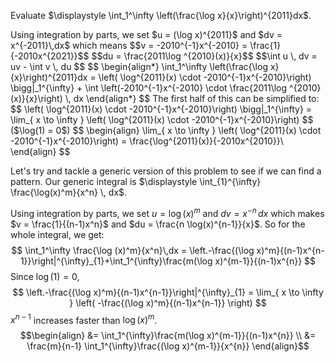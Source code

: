 Evaluate $\displaystyle \int_1^\infty \left(\frac{\log x}{x}\right)^{2011}dx$.

<div style='display: none'>
int u dv = uv - ind v du
</div>
Using integration by parts, we set $u = (\log x)^{2011}$  and $dv = x^{-2011}\,dx$ which means 
$$v = -2010^{-1}x^{-2010} = \frac{1}{-2010x^{2021}}$$
$$du = \frac{2011\log ^{2010}(x)}{x}$$
$$\int u \, dv =  uv - \int  v \, du $$
$$
\begin{align*}
\int_1^\infty \left(\frac{\log x}{x}\right)^{2011}dx = \left( \log^{2011}(x) \cdot -2010^{-1}x^{-2010}\right) \bigg|_1^{\infty} + \int \left(-2010^{-1}x^{-2010} \cdot \frac{2011\log ^{2010}(x)}{x}\right) \, dx 
\end{align*}
$$
The first half of this can be simplified to:
$$
\left( \log^{2011}(x) \cdot -2010^{-1}x^{-2010}\right) \bigg|_1^{\infty} = \lim_{ x \to \infty } \left( \log^{2011}(x) \cdot -2010^{-1}x^{-2010}\right)
$$ ($\log(1) = 0$)
$$
\begin{align}
\lim_{ x \to \infty } \left( \log^{2011}(x) \cdot -2010^{-1}x^{-2010}\right) = \frac{\log^{2011}(x)}{-2010x^{2010}}\
\end{align}
$$



Let's try and tackle a generic version of this problem to see if we can find a pattern.
Our generic integral is $\displaystyle \int_{1}^{\infty} \frac{\log(x)^m}{x^n} \, dx$.

Using integration by parts, we set $u = \log(x)^m$  and $dv = x^{-n}\,dx$ which makes $v = \frac{1}{(n-1)x^n}$ and $du = \frac{n \log(x)^{n-1}}{x}$. So for the whole integral, we get:
$$
\int_1^\infty \frac{\log (x)^m}{x^n}\,dx = \left.-\frac{(\log x)^m}{(n-1)x^{n-1}}\right|^{\infty}_{1}+\int_1^{\infty}\frac{m(\log x)^{m-1}}{(n-1)x^{n}}
$$Since  $\log(1) = 0$,$$
\left.-\frac{(\log x)^m}{(n-1)x^{n-1}}\right|^{\infty}_{1} = \lim_{ x \to \infty } \left( -\frac{(\log x)^m}{(n-1)x^{n-1}} \right) 
$$
$x^{n-1}$ increases faster than $\log(x)^m$.
$$\begin{align}
&= \int_1^{\infty}\frac{m(\log x)^{m-1}}{(n-1)x^{n}} \\
&= \frac{m}{n-1} \int_1^{\infty}\frac{(\log x)^{m-1}}{x^{n}}
\end{align}$$